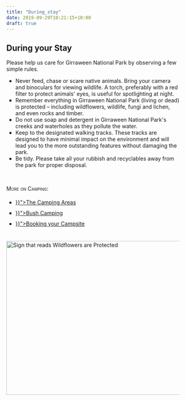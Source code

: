 ```yaml
---
title: "During_stay"
date: 2019-09-29T10:21:15+10:00
draft: true
---
```


<div class="container text">
<div class="centre" style="width: 90%;">

<h2>During your Stay</h2>

<p>Please help us care for Girraween National Park by observing a few simple rules.</p>

<ul style="list-style-type: square;">
<li>Never feed, chase or scare native animals. Bring your camera and binoculars for viewing wildlife. A torch, preferably with a red filter to protect animals' eyes, is useful for spotlighting at night.</li>
<li>Remember everything in Girraween National Park (living or dead) is protected &ndash; including wildflowers, wildlife, fungi and lichen, and even rocks and timber.</li>
<li>Do not use soap and detergent in Girraween National Park's creeks and waterholes as they pollute the water.</li>
<li>Keep to the designated walking tracks. These tracks are designed to have minimal impact on the environment and will lead you to the more outstanding features without damaging the park.</li>
<li>Be tidy. Please take all your rubbish and recyclables away from the park for proper disposal.</li>
</ul>

<br />

<span class="smallcaps">More on Camping:</span>
<ul style="list-style-type: square; line-height: 2em;">
<li><a href="{{< ref "/camping/camping_areas" >}}">The Camping Areas</a></li>
<li><a href="{{< ref "/camping/bush_camping" >}}">Bush Camping</a></li>
<li><a href="{{< ref "/camping/booking" >}}">Booking your Campsite</a></li>
</ul>

<br />
<img class="image" style="margin-left: auto; margin-right: auto;" src="../../photos/camping/protected.jpg" width="537px" height="404px" alt="Sign that reads Wildflowers are Protected" />

</div>
</div>
